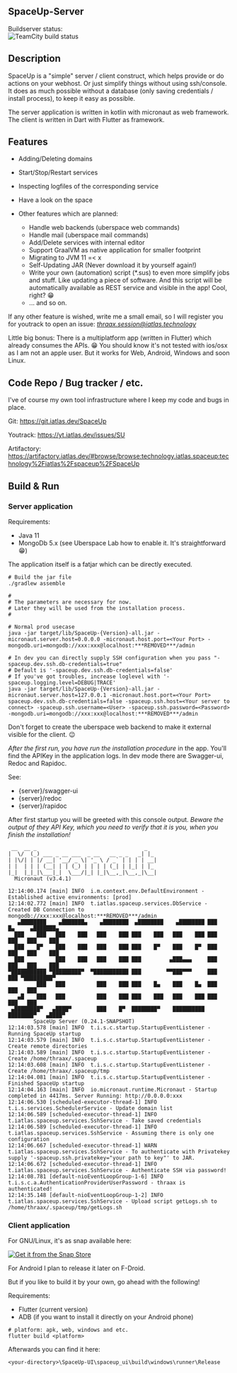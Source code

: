 ## SpaceUp-Server

Buildserver status:  
![TeamCity build status](https://tc.iatlas.dev/app/rest/builds/buildType:id:SpaceUpServer_Build/statusIcon.svg)

## Description

SpaceUp is a "simple" server / client construct, which helps provide or do actions on your webhost. Or just simplify things without using ssh/console.
It does as much possible without a database (only saving credentials / install process), to keep it easy as possible.

The server application is written in kotlin with micronaut as web framework. The client is written in Dart with Flutter as framework.

## Features

* Adding/Deleting domains
* Start/Stop/Restart services
* Inspecting logfiles of the corresponding service
* Have a look on the space

* Other features which are planned:
  * Handle web backends (uberspace web commands)
  * Handle mail (uberspace mail commands)
  * Add/Delete services with internal editor
  * Support GraalVM as native application for smaller footprint
  * Migrating to JVM 11 =< x
  * Self-Updating JAR (Never download it by yourself again!)
  * Write your own (automation) script (*.sus) to even more simplify jobs and stuff.
  Like updating a piece of software. And this script will be automatically available as REST service and visible in the app! Cool, right? 😁
  * ... and so on.

If any other feature is wished, write me a small email, so I will register you for youtrack to open an issue:
*thraax.session@iatlas.technology*

Little big bonus: There is a multiplatform app (written in Flutter) which already consumes the APIs. 😁
You should know it's not tested with ios/osx as I am not an apple user.
But it works for Web, Android, Windows and soon Linux.

## Code Repo / Bug tracker / etc.

I've of course my own tool infrastructure where I keep my code and bugs in place.

Git: https://git.iatlas.dev/SpaceUp

Youtrack: https://yt.iatlas.dev/issues/SU

Artifactory:
https://artifactory.iatlas.dev/#browse/browse:technology.iatlas.spaceup:technology%2Fiatlas%2Fspaceup%2FSpaceUp

## Build & Run

### Server application

Requirements:

* Java 11
* MongoDb 5.x (see Uberspace Lab how to enable it. It's straightforward 😁)

The application itself is a fatjar which can be directly executed.

```
# Build the jar file
./gradlew assemble

#
# The parameters are necessary for now.
# Later they will be used from the installation process.
#

# Normal prod usecase
java -jar target/lib/SpaceUp-{Version}-all.jar -micronaut.server.host=0.0.0.0 -micronaut.host.port=<Your Port> -mongodb.uri=mongodb://xxx:xxx@localhost:***REMOVED***/admin

# In dev you can directly supply SSH configuration when you pass "-spaceup.dev.ssh.db-credentials=true"
# Default is '-spaceup.dev.ssh.db-credentials=false'
# If you've got troubles, increase loglevel with '-spaceup.logging.level=DEBUG|TRACE'
java -jar target/lib/SpaceUp-{Version}-all.jar -micronaut.server.host=127.0.0.1 -micronaut.host.port=<Your Port> spaceup.dev.ssh.db-credentials=false -spaceup.ssh.host=<Your server to connect> -spaceup.ssh.username=<User> -spaceup.ssh.password=<Password> -mongodb.uri=mongodb://xxx:xxx@localhost:***REMOVED***/admin
```

Don't forget to create the uberspace web backend to make it external visible for the client. 😉

*After the first run, you have run the installation procedure* in the app. You'll find the APIKey in the application logs.
In dev mode there are Swagger-ui, Redoc and Rapidoc.

See:

* {server}/swagger-ui
* {server}/redoc
* {server}/rapidoc

After first startup you will be greeted with this console output.
*Beware the output of they API Key, which you need to verify that it is you, when you finish the installation!*

```
 __  __ _                                  _   
|  \/  (_) ___ _ __ ___  _ __   __ _ _   _| |_ 
| |\/| | |/ __| '__/ _ \| '_ \ / _` | | | | __|
| |  | | | (__| | | (_) | | | | (_| | |_| | |_ 
|_|  |_|_|\___|_|  \___/|_| |_|\__,_|\__,_|\__|
  Micronaut (v3.4.1)

12:14:00.174 [main] INFO  i.m.context.env.DefaultEnvironment - Established active environments: [prod]
12:14:02.772 [main] INFO  t.iatlas.spaceup.services.DbService - Created DB Connection to mongodb://xxx:xxx@localhost:***REMOVED***/admin
   ▄████████    ▄███████▄    ▄████████  ▄████████    ▄████████ ███    █▄     ▄███████▄ 
  ███    ███   ███    ███   ███    ███ ███    ███   ███    ███ ███    ███   ███    ███ 
  ███    █▀    ███    ███   ███    ███ ███    █▀    ███    █▀  ███    ███   ███    ███ 
  ███          ███    ███   ███    ███ ███         ▄███▄▄▄     ███    ███   ███    ███ 
▀███████████ ▀█████████▀  ▀███████████ ███        ▀▀███▀▀▀     ███    ███ ▀█████████▀  
         ███   ███          ███    ███ ███    █▄    ███    █▄  ███    ███   ███        
   ▄█    ███   ███          ███    ███ ███    ███   ███    ███ ███    ███   ███        
 ▄████████▀   ▄████▀        ███    █▀  ████████▀    ██████████ ████████▀   ▄████▀      
        SpaceUp Server (0.24.1-SNAPSHOT)
12:14:03.578 [main] INFO  t.i.s.c.startup.StartupEventListener - Running SpaceUp startup
12:14:03.579 [main] INFO  t.i.s.c.startup.StartupEventListener - Create remote directories
12:14:03.589 [main] INFO  t.i.s.c.startup.StartupEventListener - Create /home/thraax/.spaceup
12:14:03.608 [main] INFO  t.i.s.c.startup.StartupEventListener - Create /home/thraax/.spaceup/tmp
12:14:04.081 [main] INFO  t.i.s.c.startup.StartupEventListener - Finished SpaceUp startup
12:14:04.163 [main] INFO  io.micronaut.runtime.Micronaut - Startup completed in 4417ms. Server Running: http://0.0.0.0:xxx
12:14:06.530 [scheduled-executor-thread-1] INFO  t.i.s.services.SchedulerService - Update domain list
12:14:06.589 [scheduled-executor-thread-1] INFO  t.iatlas.spaceup.services.SshService - Take saved credentials
12:14:06.589 [scheduled-executor-thread-1] INFO  t.iatlas.spaceup.services.SshService - Assuming there is only one configuration
12:14:06.667 [scheduled-executor-thread-1] WARN  t.iatlas.spaceup.services.SshService - To authenticate with Privatekey supply '-spaceup.ssh.privatekey="your path to key"' to JAR.
12:14:06.672 [scheduled-executor-thread-1] INFO  t.iatlas.spaceup.services.SshService - Authenticate SSH via password!
12:14:08.781 [default-nioEventLoopGroup-1-6] INFO  t.i.s.c.a.AuthenticationProviderUserPassword - thraax is authenticated!
12:14:35.148 [default-nioEventLoopGroup-1-2] INFO  t.iatlas.spaceup.services.SshService - Upload script getLogs.sh to /home/thraax/.spaceup/tmp/getLogs.sh
```

### Client application

For GNU/Linux, it's as snap available here:

[![Get it from the Snap Store](https://snapcraft.io/static/images/badges/en/snap-store-black.svg)](https://snapcraft.io/spaceup-ui)

For Android I plan to release it later on F-Droid.

But if you like to build it by your own, go ahead with the following!

Requirements:

* Flutter (current version)
* ADB (if you want to install it directly on your Android phone)

```
# platform: apk, web, windows and etc.
flutter build <platform>
```

Afterwards you can find it here:
```
<your-directory>\SpaceUp-UI\spaceup_ui\build\windows\runner\Release
```
